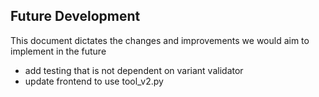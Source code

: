 ## Future Development ##

This document dictates the changes and improvements we would aim to implement in the future

- add testing that is not dependent on variant validator
- update frontend to use tool_v2.py